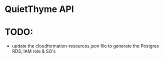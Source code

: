 # QuietThyme API

# TODO:
- update the cloudformation-resources.json file to generate the Postgres RDS, IAM role & SG's